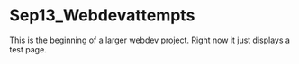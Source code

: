 # Sep13_Webdevattempts
This is the beginning of a larger webdev project.  Right now it just displays a test page.
